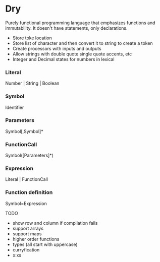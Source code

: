 # Dry
Purely functional programming language that emphasizes functions and immutability. It doesn't have statements, only declarations.

* Store toke location
* Store list of character and then convert it to string to create a token
* Create processors with inputs and outputs
* Allow strings with double quote single quote accents, etc
* Integer and Decimal states for numbers in lexical

### Literal
Number | String | Boolean

### Symbol
Identifier

### Parameters
Symbol[,Symbol]*

### FunctionCall
Symbol([Parameters]*)

### Expression
Literal | FunctionCall

### Function definition
Symbol=Expression

TODO
* show row and column if compilation fails
* support arrays
* support maps
* higher order functions
* types (all start with uppercase)
* curryfication
* x:xs